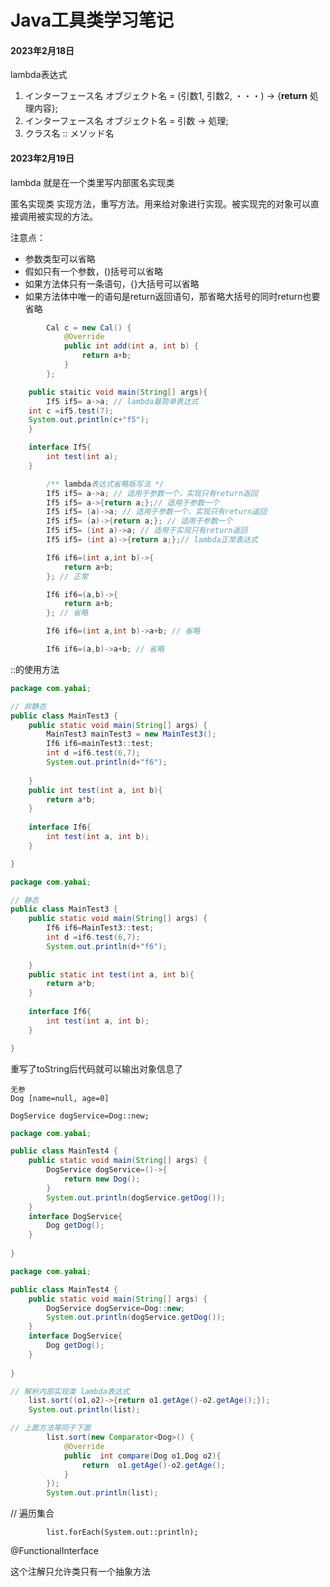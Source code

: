 # Java工具类学习笔记

#### 2023年2月18日

lambda表达式

1. インターフェース名 オブジェクト名 = (引数1, 引数2, ・・・) -> {**return** 処理内容};
2. インターフェース名 オブジェクト名 = 引数 -> 処理;
3. クラス名 :: メソッド名

#### 2023年2月19日

lambda 就是在一个类里写内部匿名实现类

匿名实现类 实现方法，重写方法。用来给对象进行实现。被实现完的对象可以直接调用被实现的方法。

注意点：

- 参数类型可以省略
- 假如只有一个参数，()括号可以省略
- 如果方法体只有一条语句，{}大括号可以省略
- 如果方法体中唯一的语句是return返回语句，那省略大括号的同时return也要省略

```java
		Cal c = new Cal() {
			@Override
			public int add(int a, int b) {
				return a+b;
			}
		};
```

```java
	public staitic void main(String[] args){
		If5 if5= a->a; // lambda最简单表达式
	int c =if5.test(7);
	System.out.println(c+"f5");
	}

	interface If5{
		int test(int a);
	}
```
```java
		/** lambda表达式省略版写法 */
		If5 if5= a->a; // 适用于参数一个，实现只有return返回
		If5 if5= a->{return a;};// 适用于参数一个
		If5 if5= (a)->a; // 适用于参数一个，实现只有return返回
		If5 if5= (a)->{return a;}; // 适用于参数一个
		If5 if5= (int a)->a; // 适用于实现只有return返回
		If5 if5= (int a)->{return a;};// lambda正常表达式

```

```java
		If6 if6=(int a,int b)->{
			return a+b;
		}; // 正常

		If6 if6=(a,b)->{
			return a+b;
		}; // 省略

		If6 if6=(int a,int b)->a+b; // 省略

		If6 if6=(a,b)->a+b; // 省略

```

::的使用方法

```java
package com.yabai;

// 非静态
public class MainTest3 {
	public static void main(String[] args) {
		MainTest3 mainTest3 = new MainTest3();
		If6 if6=mainTest3::test;
		int d =if6.test(6,7);
		System.out.println(d+"f6");
		
	}
	public int test(int a, int b){
		return a*b;
	}
	
	interface If6{
		int test(int a, int b);
	}

}
```

```java
package com.yabai;

// 静态
public class MainTest3 {
	public static void main(String[] args) {
		If6 if6=MainTest3::test;
		int d =if6.test(6,7);
		System.out.println(d+"f6");
		
	}
	public static int test(int a, int b){
		return a*b;
	}
	
	interface If6{
		int test(int a, int b);
	}

}
```

重写了toString后代码就可以输出对象信息了

```
无参
Dog [name=null, age=0]
```

`DogService dogService=Dog::new;`



```java
package com.yabai;

public class MainTest4 {
	public static void main(String[] args) {
		DogService dogService=()->{
            return new Dog();
        }
		System.out.println(dogService.getDog());
	}
	interface DogService{
		Dog getDog();
	}
	
}
```



```java
package com.yabai;

public class MainTest4 {
	public static void main(String[] args) {
		DogService dogService=Dog::new;
		System.out.println(dogService.getDog());
	}
	interface DogService{
		Dog getDog();
	}
	
}
```

```java
// 解析内部实现类 lambda表达式
	list.sort((o1,o2)->{return o1.getAge()-o2.getAge();});
	System.out.println(list);
```
```java
// 上面方法等同于下面
		list.sort(new Comparator<Dog>() {
			@Override
			public 	int compare(Dog o1,Dog o2){
				return  o1.getAge()-o2.getAge();
			}
		});
		System.out.println(list);
```

// 遍历集合

```
		list.forEach(System.out::println);
```

@FunctionalInterface

这个注解只允许类只有一个抽象方法